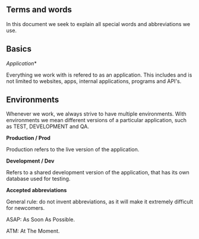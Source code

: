 Terms and words
--------------------------

In this document we seek to explain all special words and abbreviations we use.


Basics
---

*Application**

Everything we work with is refered to as an application. This includes and is not limited to websites, apps, internal applications, programs and API's.


Environments
---

Whenever we work, we always strive to have multiple environments. With environments we mean different versions of a particular application, such as TEST, DEVELOPMENT and QA. 

**Production / Prod**

Production refers to the live version of the application. 

**Development / Dev**

Refers to a shared development version of the application, that has its own database used for testing.

**Accepted abbreviations**

General rule: do not invent abbreviations, as it will make it extremely difficult for newcomers.

ASAP: As Soon As Possible.

ATM: At The Moment.

 